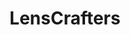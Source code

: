 ---
title: "LensCrafters"
url: /daytona-beach/lenscrafters-international-speedway-boulevard/
shop: optician
---